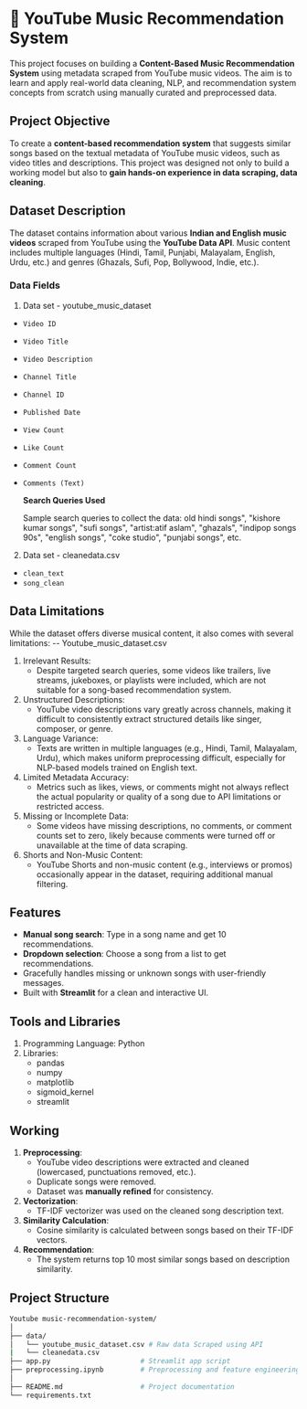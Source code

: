 # 🎵 YouTube Music Recommendation System

This project focuses on building a **Content-Based Music Recommendation System** using metadata scraped from YouTube music videos. The aim is to learn and apply real-world data cleaning, NLP, and recommendation system concepts from scratch using manually curated and preprocessed data.

## Project Objective
To create a **content-based recommendation system** that suggests similar songs based on the textual metadata of YouTube music videos, such as video titles and descriptions. This project was designed not only to build a working model but also to **gain hands-on experience in data scraping, data cleaning**.

## Dataset Description
The dataset contains information about various **Indian and English music videos** scraped from YouTube using the **YouTube Data API**. Music content includes multiple languages (Hindi, Tamil, Punjabi, Malayalam, English, Urdu, etc.) and genres (Ghazals, Sufi, Pop, Bollywood, Indie, etc.).

### Data Fields
1. Data set - youtube_music_dataset
- `Video ID`
- `Video Title`
- `Video Description`
- `Channel Title`
- `Channel ID`
- `Published Date`
- `View Count`
- `Like Count`
- `Comment Count`
- `Comments (Text)`       

    **Search Queries Used**
    
    Sample search queries to collect the data: old hindi songs", "kishore kumar songs", "sufi songs", "artist:atif aslam",
    "ghazals", "indipop songs 90s", "english songs", "coke studio", "punjabi songs", etc.

2. Data set - cleanedata.csv
- `clean_text`
- `song_clean`

## Data Limitations
While the dataset offers diverse musical content, it also comes with several limitations: -- Youtube_music_dataset.csv
1. Irrelevant Results:
   - Despite targeted search queries, some videos like trailers, live streams, jukeboxes, or playlists were included, which are not suitable for a song-based recommendation system.
2. Unstructured Descriptions:
   - YouTube video descriptions vary greatly across channels, making it difficult to consistently extract structured details like singer, composer, or genre.
3. Language Variance:
   - Texts are written in multiple languages (e.g., Hindi, Tamil, Malayalam, Urdu), which makes uniform preprocessing difficult, especially for NLP-based models trained on English text.
4. Limited Metadata Accuracy:
   - Metrics such as likes, views, or comments might not always reflect the actual popularity or quality of a song due to API limitations or restricted access.
5. Missing or Incomplete Data:
   - Some videos have missing descriptions, no comments, or comment counts set to zero, likely because comments were turned off or unavailable at the time of data scraping.
6. Shorts and Non-Music Content:
   - YouTube Shorts and non-music content (e.g., interviews or promos) occasionally appear in the dataset, requiring additional manual filtering.

## Features
- **Manual song search**: Type in a song name and get 10 recommendations.
- **Dropdown selection**: Choose a song from a list to get recommendations.
- Gracefully handles missing or unknown songs with user-friendly messages.
- Built with **Streamlit** for a clean and interactive UI.

## Tools and Libraries
1. Programming Language: Python
2. Libraries:
    - pandas
    - numpy
    - matplotlib
    - sigmoid_kernel
    - streamlit

## Working
 1. **Preprocessing**: 
     - YouTube video descriptions were extracted and cleaned (lowercased, punctuations removed, etc.).
     - Duplicate songs were removed.
     - Dataset was **manually refined** for consistency.
 2. **Vectorization**:
     - TF-IDF vectorizer was used on the cleaned song description text.
 3. **Similarity Calculation**:
     - Cosine similarity is calculated between songs based on their TF-IDF vectors.
 4. **Recommendation**:
     - The system returns top 10 most similar songs based on description similarity.


## Project Structure
``` bash
Youtube music-recommendation-system/
│
├── data/
│   └── youtube_music_dataset.csv # Raw data Scraped using API
|   └── cleanedata.csv
├── app.py                      # Streamlit app script
├── preprocessing.ipynb         # Preprocessing and feature engineering notebook
│
├── README.md                   # Project documentation
└── requirements.txt 
```
